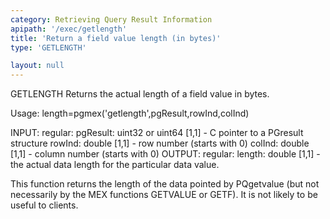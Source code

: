 ```yaml
---
category: Retrieving Query Result Information
apipath: '/exec/getlength'
title: 'Return a field value length (in bytes)'
type: 'GETLENGTH'

layout: null
---
```


 GETLENGTH Returns the actual length of a field value in bytes.

 Usage: length=pgmex('getlength',pgResult,rowInd,colInd)

 INPUT:
   regular:
     pgResult: uint32 or uint64 [1,1] - C pointer to a PGresult structure
     rowInd: double [1,1] - row number (starts with 0)
     colInd: double [1,1] - column number (starts with 0)
 OUTPUT:
   regular:
     length: double [1,1] - the actual data length for the particular data
         value.

 This function returns the length of the data pointed by PQgetvalue (but
 not necessarily by the MEX functions GETVALUE or GETF). It is not likely
 to be useful to clients.